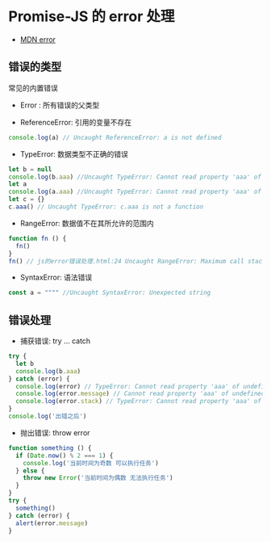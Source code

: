 # Promise-JS 的 error 处理

- [MDN error](https://developer.mozilla.org/zh-CN/docs/Web/JavaScript/Reference/Global_Objects/Error)

## 错误的类型

常见的内置错误

- Error : 所有错误的父类型

- ReferenceError: 引用的变量不存在

```javascript
console.log(a) // Uncaught ReferenceError: a is not defined
```

- TypeError: 数据类型不正确的错误

```javascript
let b = null
console.log(b.aaa) //Uncaught TypeError: Cannot read property 'aaa' of null
let a
console.log(a.aaa) //Uncaught TypeError: Cannot read property 'aaa' of undefined
let c = {}
c.aaa() // Uncaught TypeError: c.aaa is not a function
```

- RangeError: 数据值不在其所允许的范围内

```javascript
function fn () {
  fn()
}
fn() // js的error错误处理.html:24 Uncaught RangeError: Maximum call stack size exceeded
```

- SyntaxError: 语法错误

```javascript
const a = """" //Uncaught SyntaxError: Unexpected string
```

## 错误处理

- 捕获错误: try ... catch

```javascript
try {
  let b
  console.log(b.aaa)
} catch (error) {
  console.log(error) // TypeError: Cannot read property 'aaa' of undefined
  console.log(error.message) // Cannot read property 'aaa' of undefined
  console.log(error.stack) // TypeError: Cannot read property 'aaa' of undefined
}
console.log('出错之后')
```

- 抛出错误: throw error

```javascript
function something () {
  if (Date.now() % 2 === 1) {
    console.log('当前时间为奇数 可以执行任务')
  } else {
    throw new Error('当前时间为偶数 无法执行任务')
  }
}
try {
  something()
} catch (error) {
  alert(error.message)
}
```